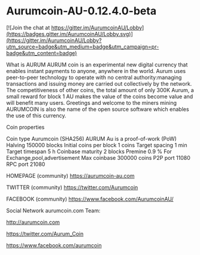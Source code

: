 ﻿# Aurumcoin-AU-0.12.4.0-beta

[![Join the chat at https://gitter.im/AurumcoinAU/Lobby](https://badges.gitter.im/AurumcoinAU/Lobby.svg)](https://gitter.im/AurumcoinAU/Lobby?utm_source=badge&utm_medium=badge&utm_campaign=pr-badge&utm_content=badge)

What is AURUM
AURUM coin is an experimental new digital currency that enables instant payments to anyone, anywhere in the world. Aurum uses peer-to-peer 
technology to operate with no central authority:managing transactions and issuing money are carried out collectively by the network. 
The competitiveness of other coins, the total amount of only 300K Aurum, a small reward for block 1 AU makes the value of the coins 
become value and will benefit many users. Greetings and welcome to the miners mining 
AURUMCOIN is also the name of the open source software which enables the use of this currency.

Coin properties

Coin type Aurumcoin (SHA256)
AURUM Au is a proof-of-work (PoW)
Halving 150000 blocks
Initial coins per block 1 coins
Target spacing 1 min
Target timespan 5 h
Coinbase maturity 2 blocks
Premine
0.9 % For Exchange,pool,advertisement
Max coinbase 300000 coins
P2P port
11080
RPC port
21080


HOMEPAGE (community)
https://aurumcoin-au.com

TWITTER (community)
https://twitter.com/Aurumcoin

FACEBOOK (community)
https://www.facebook.com/AurumcoinAU/


Social Network aurumcoin.com Team:

http://aurumcoin.com

https://twitter.com/Aurum_Coin

https://www.facebook.com/aurumcoin
